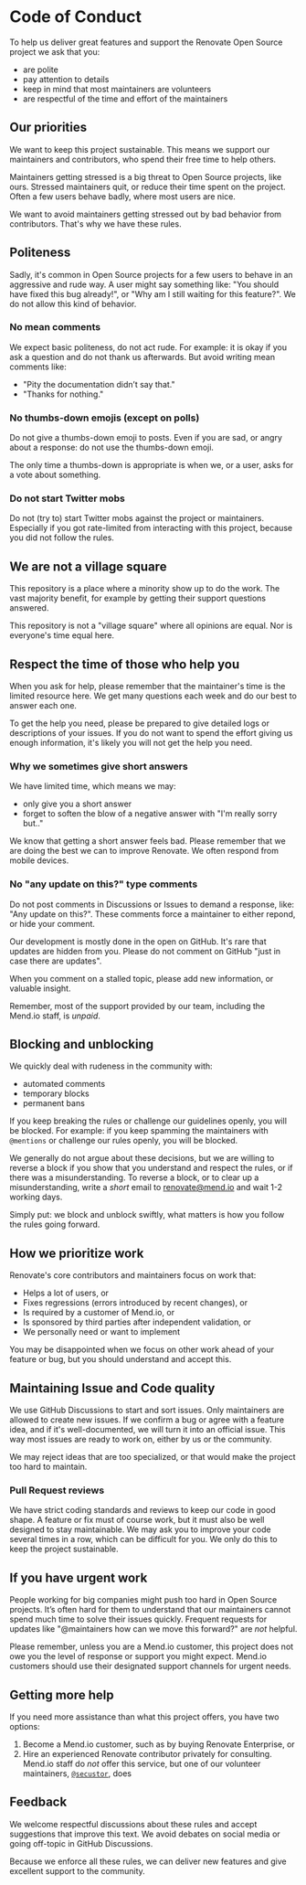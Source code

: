 # Code of Conduct

To help us deliver great features and support the Renovate Open Source project we ask that you:

- are polite
- pay attention to details
- keep in mind that most maintainers are volunteers
- are respectful of the time and effort of the maintainers

## Our priorities

We want to keep this project sustainable.
This means we support our maintainers and contributors, who spend their free time to help others.

Maintainers getting stressed is a big threat to Open Source projects, like ours.
Stressed maintainers quit, or reduce their time spent on the project.
Often a few users behave badly, where most users are nice.

We want to avoid maintainers getting stressed out by bad behavior from contributors.
That's why we have these rules.

## Politeness

Sadly, it's common in Open Source projects for a few users to behave in an aggressive and rude way.
A user might say something like: "You should have fixed this bug already!", or "Why am I still waiting for this feature?".
We do not allow this kind of behavior.

### No mean comments

We expect basic politeness, do not act rude.
For example: it is okay if you ask a question and do not thank us afterwards.
But avoid writing mean comments like:

- "Pity the documentation didn’t say that."
- "Thanks for nothing."

### No thumbs-down emojis (except on polls)

Do not give a thumbs-down emoji to posts.
Even if you are sad, or angry about a response: do not use the thumbs-down emoji.

The only time a thumbs-down is appropriate is when we, or a user, asks for a vote about something.

### Do not start Twitter mobs

Do not (try to) start Twitter mobs against the project or maintainers.
Especially if you got rate-limited from interacting with this project, because you did not follow the rules.

## We are not a village square

This repository is a place where a minority show up to do the work.
The vast majority benefit, for example by getting their support questions answered.

This repository is not a "village square" where all opinions are equal.
Nor is everyone's time equal here.

## Respect the time of those who help you

When you ask for help, please remember that the maintainer's time is the limited resource here.
We get many questions each week and do our best to answer each one.

To get the help you need, please be prepared to give detailed logs or descriptions of your issues.
If you do not want to spend the effort giving us enough information, it's likely you will not get the help you need.

### Why we sometimes give short answers

We have limited time, which means we may:

- only give you a short answer
- forget to soften the blow of a negative answer with "I'm really sorry but.."

We know that getting a short answer feels bad.
Please remember that we are doing the best we can to improve Renovate.
We often respond from mobile devices.

### No "any update on this?" type comments

Do not post comments in Discussions or Issues to demand a response, like: "Any update on this?".
These comments force a maintainer to either repond, or hide your comment.

Our development is mostly done in the open on GitHub.
It's rare that updates are hidden from you.
Please do not comment on GitHub "just in case there are updates".

When you comment on a stalled topic, please add new information, or valuable insight.

Remember, most of the support provided by our team, including the Mend.io staff, is _unpaid_.

## Blocking and unblocking

We quickly deal with rudeness in the community with:

- automated comments
- temporary blocks
- permanent bans

If you keep breaking the rules or challenge our guidelines openly, you will be blocked.
For example: if you keep spamming the maintainers with `@mentions` or challenge our rules openly, you will be blocked.

We generally do not argue about these decisions, but we are willing to reverse a block if you show that you understand and respect the rules, or if there was a misunderstanding.
To reverse a block, or to clear up a misunderstanding, write a _short_ email to <renovate@mend.io> and wait 1-2 working days.

Simply put: we block and unblock swiftly, what matters is how you follow the rules going forward.

## How we prioritize work

Renovate's core contributors and maintainers focus on work that:

- Helps a lot of users, or
- Fixes regressions (errors introduced by recent changes), or
- Is required by a customer of Mend.io, or
- Is sponsored by third parties after independent validation, or
- We personally need or want to implement

You may be disappointed when we focus on other work ahead of your feature or bug, but you should understand and accept this.

## Maintaining Issue and Code quality

We use GitHub Discussions to start and sort issues.
Only maintainers are allowed to create new issues.
If we confirm a bug or agree with a feature idea, and if it's well-documented, we will turn it into an official issue.
This way most issues are ready to work on, either by us or the community.

We may reject ideas that are too specialized, or that would make the project too hard to maintain.

### Pull Request reviews

We have strict coding standards and reviews to keep our code in good shape.
A feature or fix must of course work, but it must also be well designed to stay maintainable.
We may ask you to improve your code several times in a row, which can be difficult for you.
We only do this to keep the project sustainable.

## If you have urgent work

People working for big companies might push too hard in Open Source projects.
It’s often hard for them to understand that our maintainers cannot spend much time to solve their issues quickly.
Frequent requests for updates like "@maintainers how can we move this forward?" are _not_ helpful.

Please remember, unless you are a Mend.io customer, this project does not owe you the level of response or support you might expect.
Mend.io customers should use their designated support channels for urgent needs.

## Getting more help

If you need more assistance than what this project offers, you have two options:

1. Become a Mend.io customer, such as by buying Renovate Enterprise, or
1. Hire an experienced Renovate contributor privately for consulting. Mend.io staff do _not_ offer this service, but one of our volunteer maintainers, [`@secustor`](https://github.com/secustor), does

## Feedback

We welcome respectful discussions about these rules and accept suggestions that improve this text.
We avoid debates on social media or going off-topic in GitHub Discussions.

Because we enforce all these rules, we can deliver new features and give excellent support to the community.
